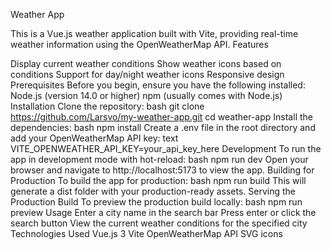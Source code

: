 Weather App

This is a Vue.js weather application built with Vite, providing real-time weather information using the OpenWeatherMap API.
Features

Display current weather conditions
Show weather icons based on conditions
Support for day/night weather icons
Responsive design
Prerequisites
Before you begin, ensure you have the following installed:
Node.js (version 14.0 or higher)
npm (usually comes with Node.js)
Installation
Clone the repository:
bash
git clone https://github.com/Larsvo/my-weather-app.git
cd weather-app
Install the dependencies:
bash
npm install
Create a .env file in the root directory and add your OpenWeatherMap API key:
text
VITE_OPENWEATHER_API_KEY=your_api_key_here
Development
To run the app in development mode with hot-reload:
bash
npm run dev
Open your browser and navigate to http://localhost:5173 to view the app.
Building for Production
To build the app for production:
bash
npm run build
This will generate a dist folder with your production-ready assets.
Serving the Production Build
To preview the production build locally:
bash
npm run preview
Usage
Enter a city name in the search bar
Press enter or click the search button
View the current weather conditions for the specified city
Technologies Used
Vue.js 3
Vite
OpenWeatherMap API
SVG icons